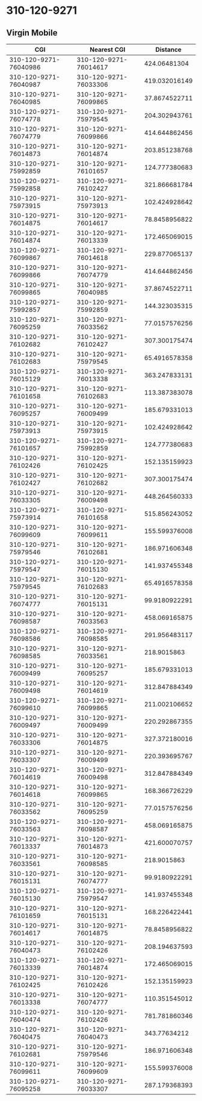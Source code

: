 # 310-120-9271
## Virgin Mobile


| CGI | Nearest CGI | Distance |
|-----|-------------|----------|
| 310-120-9271-76040986 | 310-120-9271-76014617 | 424.06481304 |
| 310-120-9271-76040987 | 310-120-9271-76033306 | 419.032016149 |
| 310-120-9271-76040985 | 310-120-9271-76099865 | 37.8674522711 |
| 310-120-9271-76074778 | 310-120-9271-75979545 | 204.302943761 |
| 310-120-9271-76074779 | 310-120-9271-76099866 | 414.644862456 |
| 310-120-9271-76014873 | 310-120-9271-76014874 | 203.851238768 |
| 310-120-9271-75992859 | 310-120-9271-76101657 | 124.777380683 |
| 310-120-9271-75992858 | 310-120-9271-76102427 | 321.866681784 |
| 310-120-9271-75973915 | 310-120-9271-75973913 | 102.424928642 |
| 310-120-9271-76014875 | 310-120-9271-76014617 | 78.8458956822 |
| 310-120-9271-76014874 | 310-120-9271-76013339 | 172.465069015 |
| 310-120-9271-76099867 | 310-120-9271-76014618 | 229.877065137 |
| 310-120-9271-76099866 | 310-120-9271-76074779 | 414.644862456 |
| 310-120-9271-76099865 | 310-120-9271-76040985 | 37.8674522711 |
| 310-120-9271-75992857 | 310-120-9271-75992859 | 144.323035315 |
| 310-120-9271-76095259 | 310-120-9271-76033562 | 77.0157576256 |
| 310-120-9271-76102682 | 310-120-9271-76102427 | 307.300175474 |
| 310-120-9271-76102683 | 310-120-9271-75979545 | 65.4916578358 |
| 310-120-9271-76015129 | 310-120-9271-76013338 | 363.247833131 |
| 310-120-9271-76101658 | 310-120-9271-76102683 | 113.387383078 |
| 310-120-9271-76095257 | 310-120-9271-76009499 | 185.679331013 |
| 310-120-9271-75973913 | 310-120-9271-75973915 | 102.424928642 |
| 310-120-9271-76101657 | 310-120-9271-75992859 | 124.777380683 |
| 310-120-9271-76102426 | 310-120-9271-76102425 | 152.135159923 |
| 310-120-9271-76102427 | 310-120-9271-76102682 | 307.300175474 |
| 310-120-9271-76033305 | 310-120-9271-76009498 | 448.264560333 |
| 310-120-9271-75973914 | 310-120-9271-76101658 | 515.856243052 |
| 310-120-9271-76099609 | 310-120-9271-76099611 | 155.599376008 |
| 310-120-9271-75979546 | 310-120-9271-76102681 | 186.971606348 |
| 310-120-9271-75979547 | 310-120-9271-76015130 | 141.937455348 |
| 310-120-9271-75979545 | 310-120-9271-76102683 | 65.4916578358 |
| 310-120-9271-76074777 | 310-120-9271-76015131 | 99.9180922291 |
| 310-120-9271-76098587 | 310-120-9271-76033563 | 458.069165875 |
| 310-120-9271-76098586 | 310-120-9271-76098585 | 291.956483117 |
| 310-120-9271-76098585 | 310-120-9271-76033561 | 218.9015863 |
| 310-120-9271-76009499 | 310-120-9271-76095257 | 185.679331013 |
| 310-120-9271-76009498 | 310-120-9271-76014619 | 312.847884349 |
| 310-120-9271-76099610 | 310-120-9271-76099865 | 211.002106652 |
| 310-120-9271-76009497 | 310-120-9271-76009499 | 220.292867355 |
| 310-120-9271-76033306 | 310-120-9271-76014875 | 327.372180016 |
| 310-120-9271-76033307 | 310-120-9271-76009499 | 220.393695767 |
| 310-120-9271-76014619 | 310-120-9271-76009498 | 312.847884349 |
| 310-120-9271-76014618 | 310-120-9271-76099865 | 168.366726229 |
| 310-120-9271-76033562 | 310-120-9271-76095259 | 77.0157576256 |
| 310-120-9271-76033563 | 310-120-9271-76098587 | 458.069165875 |
| 310-120-9271-76013337 | 310-120-9271-76014873 | 421.600070757 |
| 310-120-9271-76033561 | 310-120-9271-76098585 | 218.9015863 |
| 310-120-9271-76015131 | 310-120-9271-76074777 | 99.9180922291 |
| 310-120-9271-76015130 | 310-120-9271-75979547 | 141.937455348 |
| 310-120-9271-76101659 | 310-120-9271-76015131 | 168.226422441 |
| 310-120-9271-76014617 | 310-120-9271-76014875 | 78.8458956822 |
| 310-120-9271-76040473 | 310-120-9271-76102426 | 208.194637593 |
| 310-120-9271-76013339 | 310-120-9271-76014874 | 172.465069015 |
| 310-120-9271-76102425 | 310-120-9271-76102426 | 152.135159923 |
| 310-120-9271-76013338 | 310-120-9271-76074777 | 110.351545012 |
| 310-120-9271-76040474 | 310-120-9271-76102426 | 781.781860346 |
| 310-120-9271-76040475 | 310-120-9271-76040473 | 343.77634212 |
| 310-120-9271-76102681 | 310-120-9271-75979546 | 186.971606348 |
| 310-120-9271-76099611 | 310-120-9271-76099609 | 155.599376008 |
| 310-120-9271-76095258 | 310-120-9271-76033307 | 287.179368393 |
